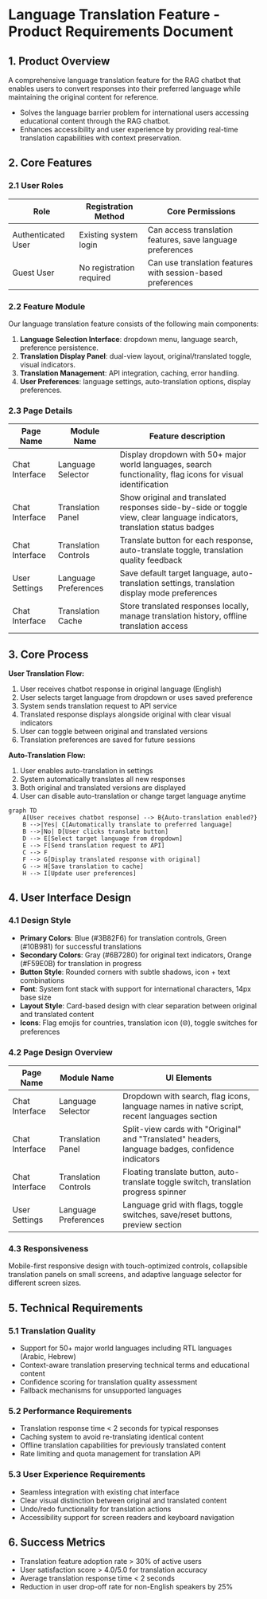 # Language Translation Feature - Product Requirements Document

## 1. Product Overview
A comprehensive language translation feature for the RAG chatbot that enables users to convert responses into their preferred language while maintaining the original content for reference.
- Solves the language barrier problem for international users accessing educational content through the RAG chatbot.
- Enhances accessibility and user experience by providing real-time translation capabilities with context preservation.

## 2. Core Features

### 2.1 User Roles
| Role | Registration Method | Core Permissions |
|------|---------------------|------------------|
| Authenticated User | Existing system login | Can access translation features, save language preferences |
| Guest User | No registration required | Can use translation features with session-based preferences |

### 2.2 Feature Module
Our language translation feature consists of the following main components:
1. **Language Selection Interface**: dropdown menu, language search, preference persistence.
2. **Translation Display Panel**: dual-view layout, original/translated toggle, visual indicators.
3. **Translation Management**: API integration, caching, error handling.
4. **User Preferences**: language settings, auto-translation options, display preferences.

### 2.3 Page Details
| Page Name | Module Name | Feature description |
|-----------|-------------|---------------------|
| Chat Interface | Language Selector | Display dropdown with 50+ major world languages, search functionality, flag icons for visual identification |
| Chat Interface | Translation Panel | Show original and translated responses side-by-side or toggle view, clear language indicators, translation status badges |
| Chat Interface | Translation Controls | Translate button for each response, auto-translate toggle, translation quality feedback |
| User Settings | Language Preferences | Save default target language, auto-translation settings, translation display mode preferences |
| Chat Interface | Translation Cache | Store translated responses locally, manage translation history, offline translation access |

## 3. Core Process

**User Translation Flow:**
1. User receives chatbot response in original language (English)
2. User selects target language from dropdown or uses saved preference
3. System sends translation request to API service
4. Translated response displays alongside original with clear visual indicators
5. User can toggle between original and translated versions
6. Translation preferences are saved for future sessions

**Auto-Translation Flow:**
1. User enables auto-translation in settings
2. System automatically translates all new responses
3. Both original and translated versions are displayed
4. User can disable auto-translation or change target language anytime

```mermaid
graph TD
    A[User receives chatbot response] --> B{Auto-translation enabled?}
    B -->|Yes| C[Automatically translate to preferred language]
    B -->|No| D[User clicks translate button]
    D --> E[Select target language from dropdown]
    E --> F[Send translation request to API]
    C --> F
    F --> G[Display translated response with original]
    G --> H[Save translation to cache]
    H --> I[Update user preferences]
```

## 4. User Interface Design

### 4.1 Design Style
- **Primary Colors**: Blue (#3B82F6) for translation controls, Green (#10B981) for successful translations
- **Secondary Colors**: Gray (#6B7280) for original text indicators, Orange (#F59E0B) for translation in progress
- **Button Style**: Rounded corners with subtle shadows, icon + text combinations
- **Font**: System font stack with support for international characters, 14px base size
- **Layout Style**: Card-based design with clear separation between original and translated content
- **Icons**: Flag emojis for countries, translation icon (🌐), toggle switches for preferences

### 4.2 Page Design Overview
| Page Name | Module Name | UI Elements |
|-----------|-------------|-------------|
| Chat Interface | Language Selector | Dropdown with search, flag icons, language names in native script, recent languages section |
| Chat Interface | Translation Panel | Split-view cards with "Original" and "Translated" headers, language badges, confidence indicators |
| Chat Interface | Translation Controls | Floating translate button, auto-translate toggle switch, translation progress spinner |
| User Settings | Language Preferences | Language grid with flags, toggle switches, save/reset buttons, preview section |

### 4.3 Responsiveness
Mobile-first responsive design with touch-optimized controls, collapsible translation panels on small screens, and adaptive language selector for different screen sizes.

## 5. Technical Requirements

### 5.1 Translation Quality
- Support for 50+ major world languages including RTL languages (Arabic, Hebrew)
- Context-aware translation preserving technical terms and educational content
- Confidence scoring for translation quality assessment
- Fallback mechanisms for unsupported languages

### 5.2 Performance Requirements
- Translation response time < 2 seconds for typical responses
- Caching system to avoid re-translating identical content
- Offline translation capabilities for previously translated content
- Rate limiting and quota management for translation API

### 5.3 User Experience Requirements
- Seamless integration with existing chat interface
- Clear visual distinction between original and translated content
- Undo/redo functionality for translation actions
- Accessibility support for screen readers and keyboard navigation

## 6. Success Metrics
- Translation feature adoption rate > 30% of active users
- User satisfaction score > 4.0/5.0 for translation accuracy
- Average translation response time < 2 seconds
- Reduction in user drop-off rate for non-English speakers by 25%
